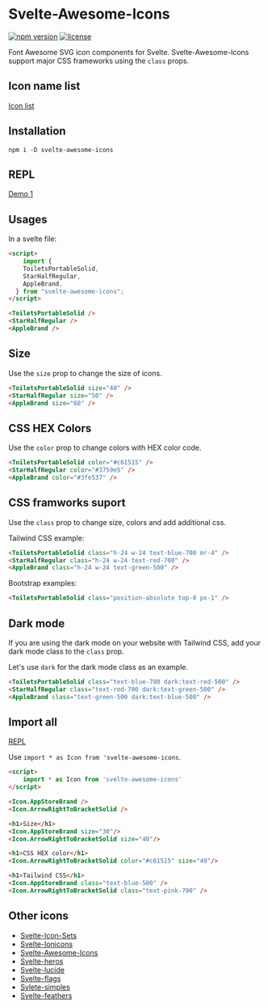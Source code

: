 # Svelte-Awesome-Icons

[![npm version](https://badgen.net/npm/v/svelte-awesome-icons)](https://www.npmjs.com/package/svelte-awesome-icons)
[![license](https://badgen.net/npm/license/svelte-awesome-icons)](https://github.com/shinokada/svelte-awesome-icons/blob/main/LICENSE)

Font Awesome SVG icon components for Svelte. Svelte-Awesome-Icons support major CSS frameworks using the `class` props.

## Icon name list

[Icon list](https://github.com/shinokada/svelte-awesome-icons/blob/main/icon-list.md)

## Installation

```
npm i -D svelte-awesome-icons
```

## REPL

[Demo 1](https://svelte.dev/repl/901754e21a0a4c97ab49832fce77619d?version=3.48.0)

## Usages

In a svelte file:

```html
<script>
    import {
    ToiletsPortableSolid,
    StarHalfRegular,
    AppleBrand,
  } from "svelte-awesome-icons";
</script>

<ToiletsPortableSolid />
<StarHalfRegular />
<AppleBrand />
```

## Size

Use the `size` prop to change the size of icons.

```html
<ToiletsPortableSolid size="40" />
<StarHalfRegular size="50" />
<AppleBrand size="60" />
```

## CSS HEX Colors

Use the `color` prop to change colors with HEX color code.

```html
<ToiletsPortableSolid color="#c61515" />
<StarHalfRegular color="#3759e5" />
<AppleBrand color="#3fe537" />
```

## CSS framworks suport

Use the `class` prop to change size, colors and add additional css.

Tailwind CSS example:

```html
<ToiletsPortableSolid class="h-24 w-24 text-blue-700 mr-4" />
<StarHalfRegular class="h-24 w-24 text-red-700" />
<AppleBrand class="h-24 w-24 text-green-500" />
```

Bootstrap examples:

```html
<ToiletsPortableSolid class="position-absolute top-0 px-1" />
```

## Dark mode

If you are using the dark mode on your website with Tailwind CSS, add your dark mode class to the `class` prop.

Let's use `dark` for the dark mode class as an example.

```html
<ToiletsPortableSolid class="text-blue-700 dark:text-red-500" />
<StarHalfRegular class="text-red-700 dark:text-green-500" />
<AppleBrand class="text-green-500 dark:text-blue-500" />
```

## Import all

[REPL](https://svelte.dev/repl/c0045886b264408fba13f1de70c42932?version=3.48.0)

Use `import * as Icon from 'svelte-awesome-icons`.

```html
<script>
	import * as Icon from 'svelte-awesome-icons'
</script>

<Icon.AppStoreBrand />
<Icon.ArrowRightToBracketSolid />

<h1>Size</h1>
<Icon.AppStoreBrand size="30"/>
<Icon.ArrowRightToBracketSolid size="40"/>

<h1>CSS HEX color</h1>
<Icon.ArrowRightToBracketSolid color="#c61515" size="40"/>

<h1>Tailwind CSS</h1>
<Icon.AppStoreBrand class="text-blue-500" />
<Icon.ArrowRightToBracketSolid class="text-pink-700" />
```

## Other icons

- [Svelte-Icon-Sets](https://svelte-svg-icons.vercel.app/)
- [Svelte-Ionicons](https://www.npmjs.com/package/svelte-ionicons)
- [Svelte-Awesome-Icons](https://www.npmjs.com/package/svelte-awesome-icons)
- [Svelte-heros](https://github.com/shinokada/svelte-heros)
- [Svelte-lucide](https://github.com/shinokada/svelte-lucide)
- [Svelte-flags](https://www.npmjs.com/package/svelte-flags)
- [Svlete-simples](https://github.com/shinokada/svelte-simples)
- [Svelte-feathers](https://github.com/shinokada/svelte-feathers)